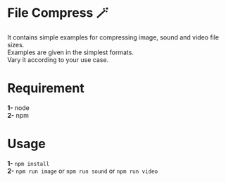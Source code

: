 # File Compress 🪄
It contains simple examples for compressing image, sound and video file sizes.</br>
Examples are given in the simplest formats.</br>
Vary it according to your use case.

# Requirement
**1-** node</br>
**2-** npm

# Usage
**1-** `npm install`</br>
**2-** `npm run image` or `npm run sound` or `npm run video`
